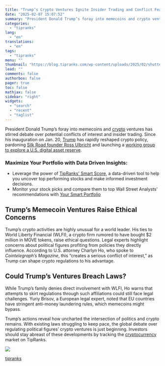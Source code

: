 ```yaml
---
title: "Trump’s Crypto Ventures Ignite Insider Trading and Conflict Fears"
date: "2025-02-07 15:07:52"
summary: "President Donald Trump’s foray into memecoins and crypto ventures has stirred debate over potential conflicts of interest and insider trading. Since his inauguration on Jan. 20, Trump has rapidly reshaped crypto policy, pardoning Silk Road founder Ross Ulbricht and launching a working group to explore a U.S. digital asset reserve.Maximize..."
categories:
  - "tipranks"
lang:
  - "en"
translations:
  - "en"
tags:
  - "tipranks"
menu: ""
thumbnail: "https://blog.tipranks.com/wp-content/uploads/2025/02/shutterstock_2566591335-750x406.jpg"
lead: ""
comments: false
authorbox: false
pager: true
toc: false
mathjax: false
sidebar: "right"
widgets:
  - "search"
  - "recent"
  - "taglist"
---
```


President Donald Trump’s foray into memecoins and [crypto](https://www.tipranks.com/cryptocurrency) ventures has stirred debate over potential conflicts of interest and insider trading. Since his inauguration on Jan. 20, [Trump](https://www.tipranks.com/stocks/djt) has rapidly reshaped crypto policy, pardoning [Silk Road founder Ross Ulbricht](https://www.tipranks.com/news/ross-ulbricht-hails-trump-as-a-man-of-his-word-in-emotional-thanks) and launching a [working group to explore a U.S. digital asset reserve](https://www.tipranks.com/news/trump-signs-executive-order-to-create-crypto-working-group-explore-bitcoin-btc-stockpile).

### Maximize Your Portfolio with Data Driven Insights:

* Leverage the power of [TipRanks' Smart Score](https://www.tipranks.com/screener/top-smart-score-stocks), a data-driven tool to help you uncover top performing stocks and make informed investment decisions.
* Monitor your stock picks and compare them to top Wall Street Analysts' recommendations with  [Your Smart Portfolio](https://www.tipranks.com/smart-portfolio/holdings)

**Trump’s Memecoin Ventures Raise Ethical Concerns**
----------------------------------------------------

Trump’s crypto activities are highly unusual for a world leader. His ties to World Liberty Financial (WLFI), a crypto firm rumored to have bought $2 million in MOVE tokens, raise ethical questions. Legal experts highlight concerns about political figures profiting from policies they directly influence. According to U.S. attorney Charlyn Ho, who spoke to *Cointelegraph’s Magazine*, this “creates a serious conflict of interest,” as Trump can shape crypto regulations to his advantage.

**Could Trump’s Ventures Breach Laws?**
---------------------------------------

While Trump’s family denies direct involvement with WLFI, Ho warns that attempts to skirt regulations through such affiliations could still face legal challenges. Yuriy Brisov, a European legal expert, noted that EU countries have stringent anti-money laundering rules, which memecoins might bypass.

Trump’s actions reveal how uncharted the intersection of politics and crypto remains. With existing laws struggling to keep pace, the global debate over regulating political figures’ crypto ventures is just beginning. Investors should stay abreast of these developments by tracking the [cryptocurrency](https://www.tipranks.com/cryptocurrency) market on TipRanks.

[![](https://blog.tipranks.com/wp-content/uploads/2025/02/Screenshot-2025-02-07-at-12.32.34-1024x564.png)](https://www.tipranks.com/cryptocurrency)

[tipranks](https://tipranks.com/news/trumps-crypto-ventures-ignite-insider-trading-and-conflict-fears)
